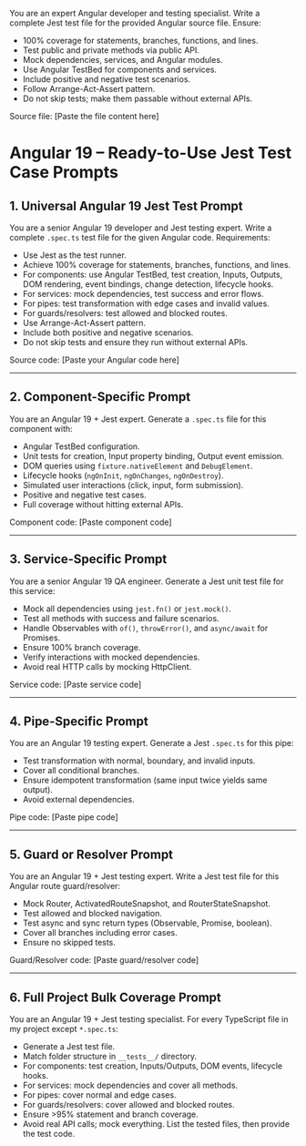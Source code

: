 You are an expert Angular developer and testing specialist. 
Write a complete Jest test file for the provided Angular source file. 
Ensure:
- 100% coverage for statements, branches, functions, and lines.
- Test public and private methods via public API.
- Mock dependencies, services, and Angular modules.
- Use Angular TestBed for components and services.
- Include positive and negative test scenarios.
- Follow Arrange-Act-Assert pattern.
- Do not skip tests; make them passable without external APIs.

Source file:
[Paste the file content here]

# Angular 19 – Ready-to-Use Jest Test Case Prompts

## 1. Universal Angular 19 Jest Test Prompt
You are a senior Angular 19 developer and Jest testing expert. 
Write a complete `.spec.ts` test file for the given Angular code.
Requirements:
- Use Jest as the test runner.
- Achieve 100% coverage for statements, branches, functions, and lines.
- For components: use Angular TestBed, test creation, Inputs, Outputs, DOM rendering, event bindings, change detection, lifecycle hooks.
- For services: mock dependencies, test success and error flows.
- For pipes: test transformation with edge cases and invalid values.
- For guards/resolvers: test allowed and blocked routes.
- Use Arrange-Act-Assert pattern.
- Include both positive and negative scenarios.
- Do not skip tests and ensure they run without external APIs.

Source code:
[Paste your Angular code here]

---

## 2. Component-Specific Prompt
You are an Angular 19 + Jest expert.
Generate a `.spec.ts` file for this component with:
- Angular TestBed configuration.
- Unit tests for creation, Input property binding, Output event emission.
- DOM queries using `fixture.nativeElement` and `DebugElement`.
- Lifecycle hooks (`ngOnInit`, `ngOnChanges`, `ngOnDestroy`).
- Simulated user interactions (click, input, form submission).
- Positive and negative test cases.
- Full coverage without hitting external APIs.

Component code:
[Paste component code]

---

## 3. Service-Specific Prompt
You are a senior Angular 19 QA engineer.
Generate a Jest unit test file for this service:
- Mock all dependencies using `jest.fn()` or `jest.mock()`.
- Test all methods with success and failure scenarios.
- Handle Observables with `of()`, `throwError()`, and `async/await` for Promises.
- Ensure 100% branch coverage.
- Verify interactions with mocked dependencies.
- Avoid real HTTP calls by mocking HttpClient.

Service code:
[Paste service code]

---

## 4. Pipe-Specific Prompt
You are an Angular 19 testing expert.
Generate a Jest `.spec.ts` for this pipe:
- Test transformation with normal, boundary, and invalid inputs.
- Cover all conditional branches.
- Ensure idempotent transformation (same input twice yields same output).
- Avoid external dependencies.

Pipe code:
[Paste pipe code]

---

## 5. Guard or Resolver Prompt
You are an Angular 19 + Jest testing expert.
Write a Jest test file for this Angular route guard/resolver:
- Mock Router, ActivatedRouteSnapshot, and RouterStateSnapshot.
- Test allowed and blocked navigation.
- Test async and sync return types (Observable, Promise, boolean).
- Cover all branches including error cases.
- Ensure no skipped tests.

Guard/Resolver code:
[Paste guard/resolver code]

---

## 6. Full Project Bulk Coverage Prompt
You are an Angular 19 + Jest testing specialist.
For every TypeScript file in my project except `*.spec.ts`:
- Generate a Jest test file.
- Match folder structure in `__tests__/` directory.
- For components: test creation, Inputs/Outputs, DOM events, lifecycle hooks.
- For services: mock dependencies and cover all methods.
- For pipes: cover normal and edge cases.
- For guards/resolvers: cover allowed and blocked routes.
- Ensure >95% statement and branch coverage.
- Avoid real API calls; mock everything.
List the tested files, then provide the test code.
